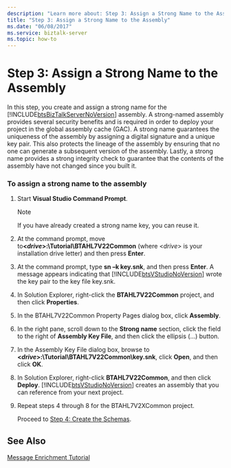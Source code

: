 ```yaml
---
description: "Learn more about: Step 3: Assign a Strong Name to the Assembly"
title: "Step 3: Assign a Strong Name to the Assembly"
ms.date: "06/08/2017"
ms.service: biztalk-server
ms.topic: how-to
---
```

# Step 3: Assign a Strong Name to the Assembly
In this step, you create and assign a strong name for the [!INCLUDE[btsBizTalkServerNoVersion](../../includes/btsbiztalkservernoversion-md.md)] assembly. A strong-named assembly provides several security benefits and is required in order to deploy your project in the global assembly cache (GAC). A strong name guarantees the uniqueness of the assembly by assigning a digital signature and a unique key pair. This also protects the lineage of the assembly by ensuring that no one can generate a subsequent version of the assembly. Lastly, a strong name provides a strong integrity check to guarantee that the contents of the assembly have not changed since you built it.  
  
### To assign a strong name to the assembly  
  
1. Start **Visual Studio Command Prompt**.  
  
   > [!NOTE]
   >  If you have already created a strong name key, you can reuse it.  
  
2. At the command prompt, move to<strong>\<*drive*\>:\Tutorial\BTAHL7V22Common</strong> (where \<*drive*\> is your installation drive letter) and then press **Enter**.  
  
3. At the command prompt, type **sn –k key.snk**, and then press **Enter**. A message appears indicating that [!INCLUDE[btsVStudioNoVersion](../../includes/btsvstudionoversion-md.md)] wrote the key pair to the key file key.snk.  
  
4. In Solution Explorer, right-click the **BTAHL7V22Common** project, and then click **Properties**.  
  
5. In the BTAHL7V22Common Property Pages dialog box, click **Assembly**.  
  
6. In the right pane, scroll down to the **Strong name** section, click the field to the right of **Assembly Key File**, and then click the ellipsis (…) button.  
  
7. In the Assembly Key File dialog box, browse to **\<*drive*\>:\Tutorial\BTAHL7V22Common\key.snk**, click **Open**, and then click **OK**.  
  
8. In Solution Explorer, right-click **BTAHL7V22Common**, and then click **Deploy**. [!INCLUDE[btsVStudioNoVersion](../../includes/btsvstudionoversion-md.md)] creates an assembly that you can reference from your next project.  
  
9. Repeat steps 4 through 8 for the BTAHL7V2XCommon project.  
  
   Proceed to [Step 4: Create the Schemas](../../adapters-and-accelerators/accelerator-hl7/step-4-create-the-schemas.md).  
  
## See Also  
 [Message Enrichment Tutorial](../../adapters-and-accelerators/accelerator-hl7/message-enrichment-tutorial.md)
